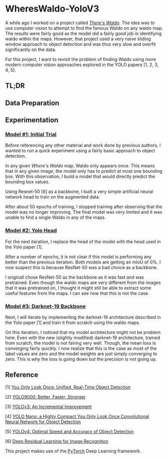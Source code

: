 # WheresWaldo-YoloV3

A while ago I worked on a project called [*There's Waldo*](https://github.com/antoniojkim/WheresWaldo). The idea was to use computer vision to attempt to find the famous Waldo on any waldo map. The results were fairly good as the model did a fairly good job in identifying waldo within the maps. However, that project used a very naive sliding window approach to object detection and was thus very slow and overfit significantly on the data.

For this project, I want to revisit the problem of finding Waldo using more modern computer vision approaches explored in the YOLO papers [1, 2, 3, 4, 5].

## TL;DR

## Data Preparation



## Experimentation

### [Model #1: Initial Trial](https://github.com/antoniojkim/WheresWaldo-YoloV3/tree/master/model/model_v1.ipynb)

Before referencing any other material and work done by previous authors, I wanted to run a quick experiment using a fairly basic approach to object detection.

In any given *Where's Waldo* map, Waldo only appears once. This means that in any given image, the model only has to predict at most one bounding box. With this observation, I build a model that would directly predict the bounding box values.

Using Resnet-50 [6] as a backbone, I built a very simple artificial neural network head to train on the augmented data.

After about 50 epochs of training, I stopped training after observing that the model was no longer improving. The final model was very limited and it was unable to find a single Waldo in any of the maps.

### [Model #2: Yolo Head](https://github.com/antoniojkim/WheresWaldo-YoloV3/tree/master/model/model_v2.ipynb)

For the next iteration, I replace the head of the model with the head used in the Yolo paper [1].

After a number of epochs, it is not clear if this model is performing any better than the previous iteration. Both models are getting an mIoU of 0%. I now suspect this is because ResNet-50 was a bad choice as a backbone.

I originall chose ResNet-50 as the backbone as it was fast and was pretrained. Even though the waldo maps are very different from the images that it was pretrained on, I thought it might still be able to extract some useful features from the maps. I can see now that this is not the case.

### [Model #3: Darknet-19 Backbone](https://github.com/antoniojkim/WheresWaldo-YoloV3/tree/master/model/model_v3.ipynb)

Next, I will iterate by implementing the darknet-19 architecture described in the Yolo paper [1] and train it from scratch using the waldo maps.

On this iteration, I noticed that my model architecture might not be problem here. Even with the new (slightly modified) darknet-19 architecture, trained from scratch, the model is not fairing very well. Though, the mean loss is converging fairly quickly. I now realize that this is the case as most of the label values are zero and the model weights are just simply converging to zero. This is why the loss is going down but the precision is not going up.

## Reference

[1] [You Only Look Once: Unified, Real-Time Object Detection](https://arxiv.org/pdf/1506.02640.pdf)

[2] [YOLO9000: Better, Faster, Stronger](https://arxiv.org/pdf/1612.08242.pdf)

[3] [YOLOv3: An Incremental Improvement](https://pjreddie.com/media/files/papers/YOLOv3.pdf)

[4] [YOLO Nano: a Highly Compact You Only Look Once Convolutional Neural Network for Object Detection](https://arxiv.org/pdf/1910.01271.pdf)

[5] [YOLOv4: Optimal Speed and Accuracy of Object Detection](https://arxiv.org/pdf/2004.10934.pdf)

[6] [Deep Residual Learning for Image Recognition](https://arxiv.org/pdf/1512.03385.pdf)

This project makes use of the [PyTorch](https://pytorch.org/) Deep Learning framework.
